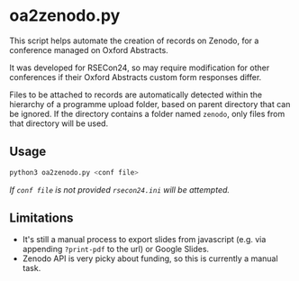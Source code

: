# oa2zenodo.py

This script helps automate the creation of records on Zenodo, for a conference managed on Oxford Abstracts.

It was developed for RSECon24, so may require modification for other conferences if their Oxford Abstracts custom form responses differ.

Files to be attached to records are automatically detected within the hierarchy of a programme upload folder, based on parent directory that can be ignored. If the directory contains a folder named `zenodo`, only files from that directory will be used.

## Usage

```sh
python3 oa2zenodo.py <conf file>
```
*If `conf file` is not provided `rsecon24.ini` will be attempted.*

## Limitations

* It's still a manual process to export slides from javascript (e.g. via appending `?print-pdf` to the url) or Google Slides.
* Zenodo API is very picky about funding, so this is currently a manual task.
